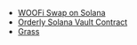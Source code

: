 - [WOOFi Swap on Solana](https://audits.sherlock.xyz/contests/535?filter=judging)
- [Orderly Solana Vault Contract](https://audits.sherlock.xyz/contests/524?filter=judging)
- [Grass](https://cantina.xyz/competitions/3211ee0d-133f-43a0-837e-8dc1ecfaa424)
  
